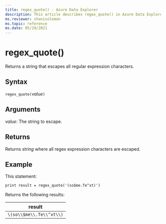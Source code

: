 ```yaml
---
title: regex_quote() - Azure Data Explorer
description: This article describes regex_quote() in Azure Data Explorer.
ms.reviewer: shanisolomon
ms.topic: reference
ms.date: 05/19/2021
---
```

# regex_quote()

Returns a string that escapes all regular expression characters.

## Syntax

`regex_quote(`*value*`)`

## Arguments

*value*: The string to escape.

## Returns

Returns *string* where all regex expression characters are escaped.

## Example

This statement:

```kusto
print result = regex_quote('(so$me.Te^xt)')
```

Returns the following results:

| result |
|---|
| `\(so\\$me\\.Te\\^xt\\)` |
